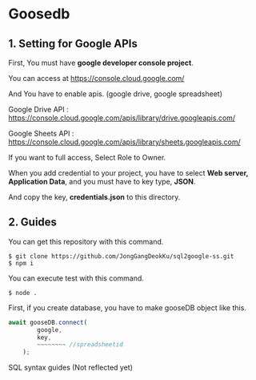# Goosedb

## 1. Setting for Google APIs

First, You must have **google developer console project**.

You can access at https://console.cloud.google.com/

And You have to enable apis. (google drive, google spreadsheet)

Google Drive API : https://console.cloud.google.com/apis/library/drive.googleapis.com/

Google Sheets API : https://console.cloud.google.com/apis/library/sheets.googleapis.com/

If you want to full access, Select Role to Owner.

When you add credential to your project, you have to select **Web server, Application Data**, and you must have to key type, **JSON**.

And copy the key, **credentials.json** to this directory.


## 2. Guides

You can get this repository with this command.

```
$ git clone https://github.com/JongGangDeokKu/sql2google-ss.git
$ npm i
```

You can execute test with this command.

```
$ node .
```

First, if you create database, you have to make gooseDB object like this.

``` js
await gooseDB.connect(
        google,
        key,
        ~~~~~~~~ //spreadsheetid
    );
```

SQL syntax guides (Not reflected yet)
